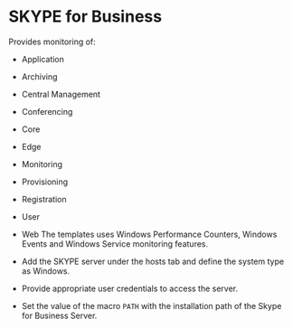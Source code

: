 SKYPE for Business
==================
Provides monitoring of:
* Application
* Archiving
* Central Management
* Conferencing
* Core
* Edge
* Monitoring
* Provisioning
* Registration
* User
* Web
The templates uses Windows Performance Counters, Windows Events and Windows Service monitoring features.

* Add the SKYPE server under the hosts tab and define the system type as Windows.
* Provide appropriate user credentials to access the server.
* Set the value of the macro `PATH` with the installation path of the Skype for Business Server.
